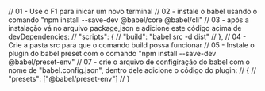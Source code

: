 // 01 - Use o F1 para inicar um novo terminal
// 02 - instale o babel usando o comando "npm install --save-dev @babel/core @babel/cli"
// 03 - após a instalação vá no arquivo package,json e adicione este código acima de devDependencies:
// "scripts": {
//     "build": "babel src -d dist"
// },
// 04 - Crie a pasta src para que o comando build possa funcionar
// 05 - Instale o plugin do babel preset com o comando "npm install --save-dev @babel/preset-env"
// 07 - crie o arquivo de configiração do babel com o nome de "babel.config.json", dentro dele adicione o código do plugin:
// {
//     "presets": ["@babel/preset-env"]
// }
